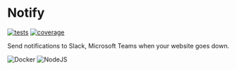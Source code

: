 # Notify

[![tests](https://github.com/Miindaugas/notify/actions/workflows/main.yml/badge.svg)](https://github.com/Miindaugas/notify/actions/workflows/main.yml?query=workflow%3ATest++)
[![coverage](https://img.shields.io/badge/coverage-100%25-brightgreen)](https://github.com/Miindaugas/notify/actions)

Send notifications to Slack, Microsoft Teams when your website goes down.

![Docker](https://img.shields.io/badge/docker-%230db7ed.svg?style=for-the-badge&logo=docker&logoColor=white)
![NodeJS](https://img.shields.io/badge/node.js-6DA55F?style=for-the-badge&logo=node.js&logoColor=white)